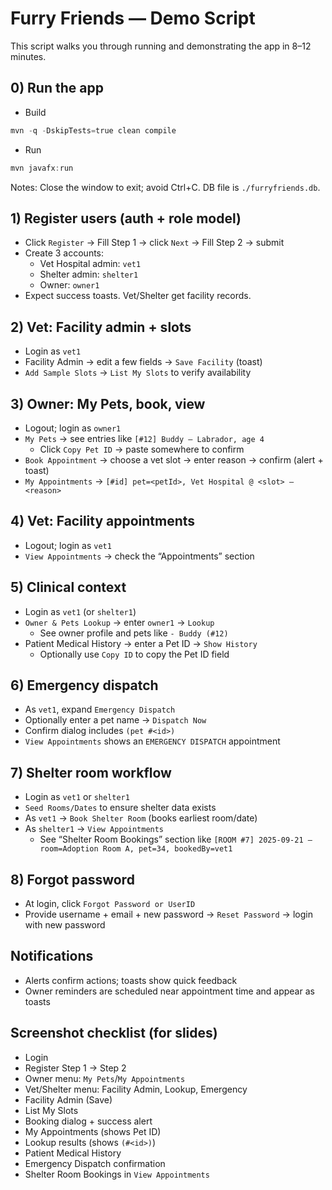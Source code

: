 # Furry Friends — Demo Script

This script walks you through running and demonstrating the app in 8–12 minutes.

## 0) Run the app
- Build
```powershell
mvn -q -DskipTests=true clean compile
```
- Run
```powershell
mvn javafx:run
```
Notes: Close the window to exit; avoid Ctrl+C. DB file is `./furryfriends.db`.

## 1) Register users (auth + role model)
- Click `Register` → Fill Step 1 → click `Next` → Fill Step 2 → submit
- Create 3 accounts:
  - Vet Hospital admin: `vet1`
  - Shelter admin: `shelter1`
  - Owner: `owner1`
- Expect success toasts. Vet/Shelter get facility records.

## 2) Vet: Facility admin + slots
- Login as `vet1`
- Facility Admin → edit a few fields → `Save Facility` (toast)
- `Add Sample Slots` → `List My Slots` to verify availability

## 3) Owner: My Pets, book, view
- Logout; login as `owner1`
- `My Pets` → see entries like `[#12] Buddy — Labrador, age 4`
  - Click `Copy Pet ID` → paste somewhere to confirm
- `Book Appointment` → choose a vet slot → enter reason → confirm (alert + toast)
- `My Appointments` → `[#id] pet=<petId>, Vet Hospital @ <slot> — <reason>`

## 4) Vet: Facility appointments
- Logout; login as `vet1`
- `View Appointments` → check the “Appointments” section

## 5) Clinical context
- Login as `vet1` (or `shelter1`)
- `Owner & Pets Lookup` → enter `owner1` → `Lookup`
  - See owner profile and pets like `- Buddy (#12)`
- Patient Medical History → enter a Pet ID → `Show History`
  - Optionally use `Copy ID` to copy the Pet ID field

## 6) Emergency dispatch
- As `vet1`, expand `Emergency Dispatch`
- Optionally enter a pet name → `Dispatch Now`
- Confirm dialog includes `(pet #<id>)`
- `View Appointments` shows an `EMERGENCY DISPATCH` appointment

## 7) Shelter room workflow
- Login as `vet1` or `shelter1`
- `Seed Rooms/Dates` to ensure shelter data exists
- As `vet1` → `Book Shelter Room` (books earliest room/date)
- As `shelter1` → `View Appointments`
  - See “Shelter Room Bookings” section like `[ROOM #7] 2025-09-21 — room=Adoption Room A, pet=34, bookedBy=vet1`

## 8) Forgot password
- At login, click `Forgot Password or UserID`
- Provide username + email + new password → `Reset Password` → login with new password

## Notifications
- Alerts confirm actions; toasts show quick feedback
- Owner reminders are scheduled near appointment time and appear as toasts

## Screenshot checklist (for slides)
- Login
- Register Step 1 → Step 2
- Owner menu: `My Pets`/`My Appointments`
- Vet/Shelter menu: Facility Admin, Lookup, Emergency
- Facility Admin (Save)
- List My Slots
- Booking dialog + success alert
- My Appointments (shows Pet ID)
- Lookup results (shows `(#<id>)`)
- Patient Medical History
- Emergency Dispatch confirmation
- Shelter Room Bookings in `View Appointments`
